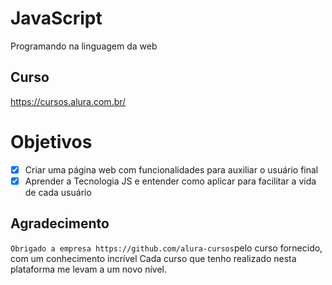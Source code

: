 # JavaScript

Programando na linguagem da web

## Curso

https://cursos.alura.com.br/

# Objetivos

- [x] Criar uma página web com funcionalidades para auxiliar o usuário final
- [x] Aprender a Tecnologia JS e entender como aplicar para facilitar a vida de cada usuário

## Agradecimento 

` Obrigado a empresa https://github.com/alura-cursos `pelo curso fornecido, com um conhecimento incrível
Cada curso que tenho realizado nesta plataforma me levam a um novo nível.